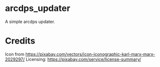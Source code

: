 # arcdps_updater
 
A simple arcdps updater. 

# Credits

Icon from https://pixabay.com/vectors/icon-iconographic-karl-marx-marx-2029297/
Licensing: https://pixabay.com/service/license-summary/
